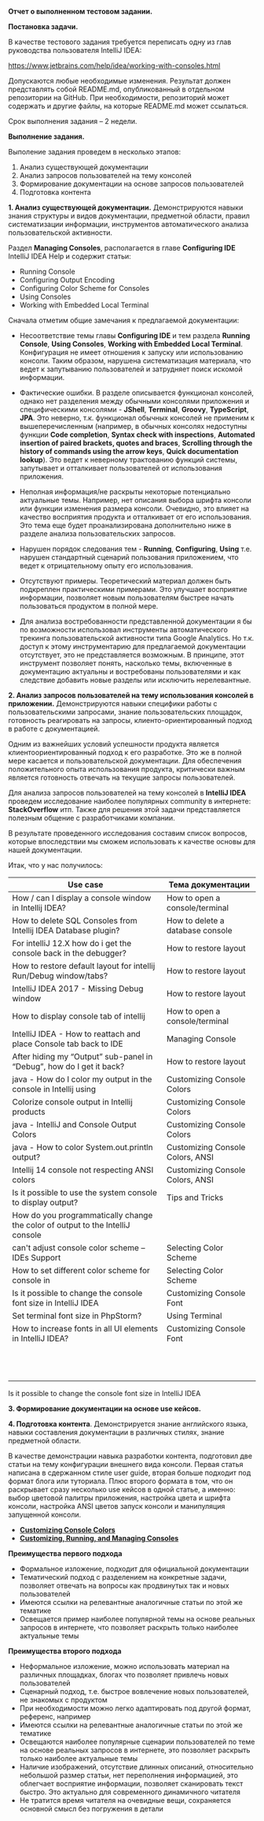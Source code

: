 **Отчет о выполненном тестовом задании.**

**Постановка задачи.**

В качестве тестового задания требуется переписать одну из глав руководства пользователя IntelliJ IDEA:

https://www.jetbrains.com/help/idea/working-with-consoles.html

Допускаются любые необходимые изменения. Результат должен представлять собой README.md, опубликованный в отдельном репозитории на GitHub. При необходимости, репозиторий может содержать и другие файлы, на которые README.md может ссылаться.

Срок выполнения задания – 2 недели.

**Выполнение задания.**

Выполение задания проведем в несколько этапов:

 1. Анализ существующей документации
 2. Анализ запросов пользователей на тему консолей
 3. Формирование документации на основе запросов пользователей
 4. Подготовка контента

**1. Анализ существующей документации.** Демонстрируются навыки знания структуры и видов документации, предметной области, правил систематизации информации, инструментов автоматического анализа пользовательской активности.

Раздел **Managing Consoles**, располагается в главе **Configuring IDE** IntelliJ IDEA Help и содержит статьи:

 - Running Console
 - Configuring Output Encoding
 - Configuring Color Scheme for Consoles
 - Using Consoles
 - Working with Embedded Local Terminal

Сначала отметим общие замечания к предлагаемой документации:

 - Несоответствие темы главы **Configuring IDE** и тем раздела **Running Console**, **Using Consoles**, **Working with Embedded Local Terminal**. Конфигурация не имеет отношения к запуску или использованию консоли. Таким образом, нарушена систематизация материала, что ведет к запутыванию пользователей  и затрудняет поиск искомой информации.
 
 - Фактические ошибки. В разделе описывается функционал консолей, однако нет разделения между обычными консолями приложения и специфическими консолями - **JShell**, **Terminal**, **Groovy**, **TypeScript**, **JPA**. Это неверно, т.к. функционал обычных консолей не применим к вышеперечисленным (например, в обычных консолях недоступны функции **Code completion**, **Syntax check with inspections**, **Automated insertion of paired brackets, quotes and braces**, **Scrolling through the history of commands using the arrow keys**, **Quick documentation lookup**). Это ведет к неверному трактованию функций системы, запутывает и отталкивает пользователей от использования приложения.
 
 - Неполная информация/не раскрыты некоторые потенциально актуальные темы. Например, нет описания выбора шрифта консоли или функции изменения размера консоли. Очевидно, это влияет на качество восприятия продукта и отталкивает от его использования. Это тема еще будет проанализирована дополнительно ниже в разделе анализа пользовательских запросов. 
 
 - Нарушен порядок следования тем - **Running**, **Configuring**, **Using** т.е. нарушен стандартный сценарий пользования приложением, что ведет к отрицательному опыту его использования.
 
 - Отсутствуют примеры. Теоретический материал должен быть подкреплен практическими примерами. Это улучшает восприятие информации, позволяет новым пользователям быстрее начать пользоваться продуктом в полной мере. 
 
 - Для анализа востребованности представленной документации я бы по возможности использовал инструменты автоматического трекинга пользовательской активности типа Google Analytics. Но т.к. доступ к этому инструментарию для предлагаемой документации отсутствует, это не представляется возможным. В принципе, этот инструмент позволяет понять, насколько темы, включенные в документацию актуальны и востребованы пользователями и как следствие добавить новые разделы или исключить нерелевантные.


**2. Анализ запросов пользователей на тему использования консолей в приложении.** Демонстрируются навыки специфики работы с пользовательскими запросами, знание пользовательских площадок, готовность реагировать на запросы, клиенто-ориентированный подход в работе с документацией.

Одним из важнейших условий успешности продукта является клиентоориентированный подход к его разработке. Это же в полной мере касается и пользовательской документации. Для обеспечения положительного опыта использования продукта, критически важным является готовность отвечать на текущие запросы пользователей. 

Для анализа запросов пользователей на тему консолей в **IntelliJ IDEA** проведем исследование наиболее популярных community в интернете: **StackOverflow** итп. Также для решения этой задачи представляется полезным общение с разработчиками компании.

В результате проведенного исследования составим список вопросов, которые впоследствии мы сможем использовать к качестве основы для нашей документации.

Итак, что у нас получилось:


| Use case | Тема документации |
|--|--|
| How / can I display a console window in Intellij IDEA? | How to open a console/terminal |
| How to delete SQL Consoles from Intellij IDEA Database plugin? | How to delete a database console |
| For intelliJ 12.X how do i get the console back in the debugger? | How to restore layout |
| How to restore default layout for intellij Run/Debug window/tabs? | How to restore layout |
| IntelliJ IDEA 2017 - Missing Debug window | How to restore layout |
| How to display console tab of intellij | How to open a console/terminal |
| IntelliJ IDEA - How to reattach and place Console tab back to IDE | Managing Console |
| After hiding my “Output” sub-panel in “Debug”, how do I get it back? | How to restore layout |
| java - How do I color my output in the console in Intellij using | Customizing Console Colors |
| Colorize console output in Intellij products | Customizing Console Colors  |
| java - IntelliJ and Console Output Colors | Customizing Console Colors |
| java - How to color System.out.println output?  | Customizing Console Colors, ANSI |
| Intellij 14 console not respecting ANSI colors  | Customizing Console Colors, ANSI |
| Is it possible to use the system console to display output? | Tips and Tricks |
| How do you programmatically change the color of output to the IntelliJ console  |   |
| can't adjust console color scheme – IDEs Support | Selecting Color Scheme |
| How to set different color scheme for console in | Selecting Color Scheme |
| Is it possible to change the console font size in IntelliJ IDEA | Customizing Console Font |
| Set terminal font size in PhpStorm? | Using Terminal |
| How to increase fonts in all UI elements in IntelliJ IDEA? | Customizing Console Font |
| | |
| | |
| | |
| | |
| | |
| | |
| | |
| | |
| | |
| | |
| | |
| | |

Is it possible to change the console font size in IntelliJ IDEA

**3. Формирование документации на основе use кейсов.**

**4. Подготовка контента**. Демонстрируется знание английского языка, навыки составления документации в различных стилях, знание предметной области.

В качестве демонстрации навыка разработки контента, подготовил две статьи на тему конфигурации внешнего вида консоли. Первая статья написана в сдержанном стиле user guide, вторая больше подходит под формат блога или туториала. Плюс второго формата в том, что он раскрывает сразу несколько use кейсов в одной статье, а именно: выбор цветовой палитры приложения, настройка цвета и шрифта консоли, настройка ANSI цветов запуск консоли и манипуляция запущенной консоли.

 - **[Customizing Console Colors](https://github.com/DmitryBondarenko1/solid-spoon/blob/master/ConsoleColor.md)** 
 - **[Customizing, Running, and Managing Consoles](https://github.com/DmitryBondarenko1/solid-spoon/blob/master/Console.md)** 

**Преимущества первого подхода**

 - Формальное изложение, подходит для официальной документации
 - Тематический подход с разделением на конкретные задачи, позволяет отвечать на вопросы как продвинутых так и новых пользователей
 - Имеются ссылки на релевантные аналогичные статьи по этой же тематике
 - Освещается пример наиболее популярной темы на основе реальных запросов в интернете, что позволяет раскрыть только наиболее актуальные темы

**Преимущества второго подхода**

 - Неформальное изложение, можно использовать материал на различных площадках, блогах что позволяет привлечь новых пользователей
 - Сценарный подход, т.е. быстрое вовлечение новых пользователей, не знакомых с продуктом
 - При необходимости можно легко адаптировать под другой формат, референс, например
 - Имеются ссылки на релевантные аналогичные статьи по этой же тематике
 - Освещаются наиболее популярные сценарии пользователей по теме на основе реальных запросов в интернете, это позволяет раскрыть только наиболее актуальные темы
 - Наличие изображений, отсутствие длинных описаний, относительно небольшой размер статьи, нет переполнения информацией, это облегчает восприятие информации, позволяет сканировать текст быстро. Это актуально для современного динамичного читателя
 - Не тратится время читателя на очевидные вещи, сохраняется основной смысл без погружения в детали
















  
